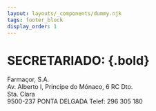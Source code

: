 ```yaml
---
layout: layouts/_components/dummy.njk
tags: footer_block
display_order: 1
---
```

# SECRETARIADO: {.bold}
Farmaçor, S.A.  
Av. Alberto I, Principe do Mónaco, 6 RC Dto.  
Sta. Clara  
9500-237 PONTA DELGADA 
Telef: 296 305 180   
